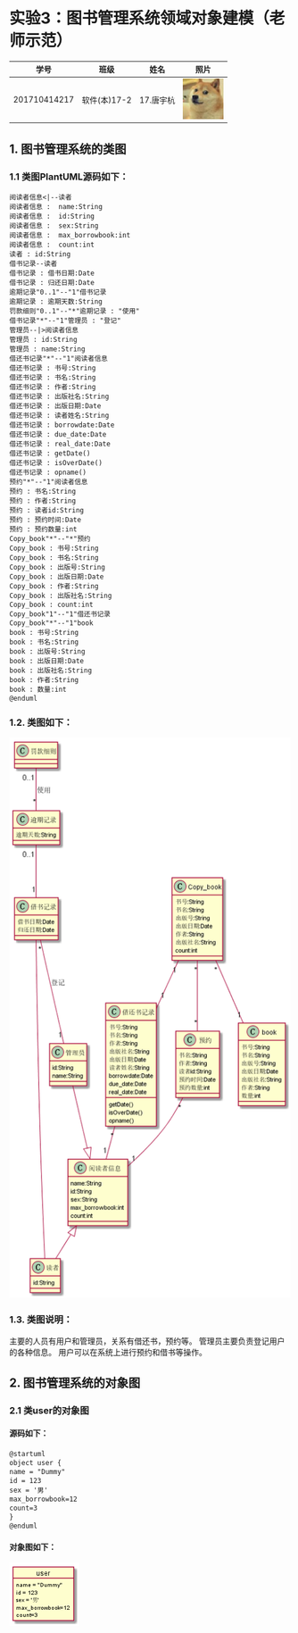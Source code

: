 # 实验3：图书管理系统领域对象建模（老师示范）
|学号|班级|姓名|照片|
|:-------:|:-------------: | :----------:|:---:|
|201710414217|软件(本)17-2|17.唐宇杭|![flow1](../face.jpg)|

## 1. 图书管理系统的类图

### 1.1 类图PlantUML源码如下：

``` @startuml
阅读者信息<|--读者
阅读者信息 :  name:String
阅读者信息 :  id:String
阅读者信息 :  sex:String
阅读者信息 :  max_borrowbook:int
阅读者信息 :  count:int
读者 : id:String
借书记录--读者
借书记录 : 借书日期:Date
借书记录 : 归还日期:Date
逾期记录"0..1"--"1"借书记录
逾期记录 : 逾期天数:String
罚款细则"0..1"--"*"逾期记录 : "使用"
借书记录"*"--"1"管理员 : "登记"
管理员--|>阅读者信息
管理员 : id:String
管理员 : name:String
借还书记录"*"--"1"阅读者信息
借还书记录 : 书号:String
借还书记录 : 书名:String
借还书记录 : 作者:String
借还书记录 : 出版社名:String
借还书记录 : 出版日期:Date
借还书记录 : 读者姓名:String
借还书记录 : borrowdate:Date
借还书记录 : due_date:Date
借还书记录 : real_date:Date
借还书记录 : getDate()
借还书记录 : isOverDate()
借还书记录 : opname()
预约"*"--"1"阅读者信息
预约 : 书名:String
预约 : 作者:String
预约 : 读者id:String
预约 : 预约时间:Date
预约 : 预约数量:int
Copy_book"*"--"*"预约
Copy_book : 书号:String
Copy_book : 书名:String
Copy_book : 出版号:String
Copy_book : 出版日期:Date
Copy_book : 作者:String
Copy_book : 出版社名:String
Copy_book : count:int
Copy_book"1"--"1"借还书记录
Copy_book"*"--"1"book
book : 书号:String
book : 书名:String
book : 出版号:String
book : 出版日期:Date
book : 出版社名:String
book : 作者:String
book : 数量:int
@enduml
```

### 1.2. 类图如下：

![class](1.png)

### 1.3. 类图说明：
主要的人员有用户和管理员，关系有借还书，预约等。
管理员主要负责登记用户的各种信息。
用户可以在系统上进行预约和借书等操作。
## 2. 图书管理系统的对象图
### 2.1 类user的对象图
#### 源码如下：
``` class
@startuml
object user {
name = "Dummy"
id = 123
sex = '男'
max_borrowbook=12
count=3
}
@enduml
``` 
#### 对象图如下：
![class](2.png)

